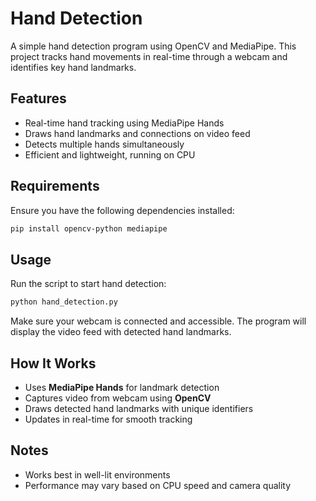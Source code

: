 # Hand Detection  

A simple hand detection program using OpenCV and MediaPipe. This project tracks hand movements in real-time through a webcam and identifies key hand landmarks.  

## Features  
- Real-time hand tracking using MediaPipe Hands  
- Draws hand landmarks and connections on video feed  
- Detects multiple hands simultaneously  
- Efficient and lightweight, running on CPU  

## Requirements  
Ensure you have the following dependencies installed:  
```bash
pip install opencv-python mediapipe
```

## Usage  
Run the script to start hand detection:  
```bash
python hand_detection.py
```
Make sure your webcam is connected and accessible. The program will display the video feed with detected hand landmarks.  

## How It Works  
- Uses **MediaPipe Hands** for landmark detection  
- Captures video from webcam using **OpenCV**  
- Draws detected hand landmarks with unique identifiers  
- Updates in real-time for smooth tracking  

## Notes  
- Works best in well-lit environments  
- Performance may vary based on CPU speed and camera quality  
